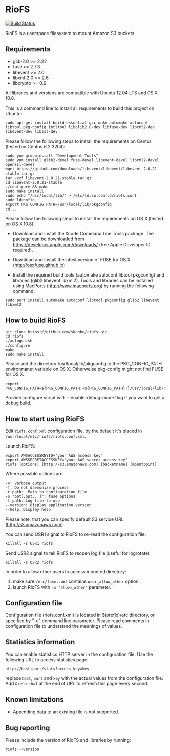 # RioFS

[![Build Status](https://secure.travis-ci.org/skoobe/riofs.png)](https://travis-ci.org/skoobe/riofs)

RioFS is a userspace filesystem to mount Amazon S3 buckets

Requirements
------------

* glib-2.0 >= 2.22
* fuse >= 2.7.3
* libevent >= 2.0
* libxml-2.0 >= 2.6
* libcrypto >= 0.9

All libraries and versions are compatible with Ubuntu 12.04 LTS and OS X 10.8.

This is a command line to install all requirements to build this project on Ubuntu:

```
sudo apt-get install build-essential gcc make automake autoconf libtool pkg-config intltool libglib2.0-dev libfuse-dev libxml2-dev libevent-dev libssl-dev
```

Please follow the following steps to install the requirements on Centos (tested on Centos 6.2 32bit):
```
sudo yum groupinstall "Development Tools"
sudo yum install glib2-devel fuse-devel libevent-devel libxml2-devel openssl-devel
wget https://github.com/downloads/libevent/libevent/libevent-2.0.21-stable.tar.gz
tar -xzf libevent-2.0.21-stable.tar.gz
cd libevent-2.0.21-stable
./configure && make
sudo make install
sudo echo "/usr/local/lib/" > /etc/ld.so.conf.d/riofs.conf
sudo ldconfig
export PKG_CONFIG_PATH=/usr/local/lib/pkgconfig
cd ..
```

Please follow the following steps to install the requirements on OS X (tested on OS X 10.8):

* Download and install the Xcode Command Line Tools package. The package can be downloaded from https://developer.apple.com/downloads/ (free Apple Developer ID required).

* Download and install the latest version of FUSE for OS X (http://osxfuse.github.io)

* Install the required build tools (automake autoconf libtool pkgconfig) and libraries (glib2 libevent libxml2). Tools and libraries can be installed using MacPorts (http://www.macports.org) by running the following command:

```
sudo port install automake autoconf libtool pkgconfig glib2 libevent libxml2
```

How to build RioFS
------------------

```
git clone https://github.com/skoobe/riofs.git
cd riofs
./autogen.sh
./configure
make
sudo make install
```

Please add the directory /usr/local/lib/pkgconfig to the PKG_CONFIG_PATH environmanet variable on OS X. Otherweise pkg-config might not find FUSE for OS X.

```
export PKG_CONFIG_PATH=${PKG_CONFIG_PATH:+${PKG_CONFIG_PATH}:}/usr/local/lib/pkgconfig
```

Provide configure script with --enable-debug-mode flag if you want to get a debug build.


How to start using RioFS
------------------------

Edit ```riofs.conf.xml``` configuration file, by the default it's placed in ```/usr/local/etc/riofs/riofs.conf.xml```.

Launch RioFS:

```
export AWSACCESSKEYID="your AWS access key"
export AWSSECRETACCESSKEY="your AWS secret access key"
riofs [options] [http://s3.amazonaws.com] [bucketname] [mountpoint]
```

Where possible options are:

```
-v: Verbose output
-f: Do not daemonize process
-c path:  Path to configuration file
-o "opt[,opt...]": fuse options
-l path: Log file to use
--version: Display application version
--help: Display help
```

Please note, that you can specify default S3 service URL (http://s3.amazonaws.com).

You can send USR1 signal to RioFS to re-read the configuration file:
```
killall -s USR1 riofs
```

Send USR2 signal to tell RioFS to reopen log file (useful for logrotate):
```
killall -s USR2 riofs
```

In order to allow other users to access mounted directory:

1. make sure ```/etc/fuse.conf``` contains ```user_allow_other``` option.
2. launch RioFS with  ```-o "allow_other"```  parameter.


Configuration file
------------------
    
Configuration file (riofs.conf.xml) is located in $(prefix)/etc directory, or specified by "-c" command line parameter.
Please read comments in configuration file to understand the meanings of values.


Statistics information
------------------

You can enable statistics HTTP server in the configuration file. 
Use the following URL to access statistics page:
```
http://host:port/stats?access_key=key
```
replace ```host```, ```port``` and ```key``` with the actual values from the configuration file.
Add ```&refresh=1``` at the end of URL to refresh this page every second.


Known limitations
------------------
* Appending data to an existing file is not supported.


Bug reporting
-------------
    
Please include the version of RioFS and libraries by running:

```
riofs --version
```
